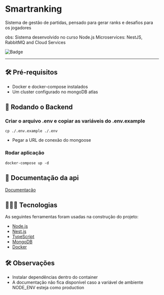 # Smartranking

Sistema de gestão de partidas, pensado para gerar ranks e desafios para os jogadores

obs: Sistema desenvolvido no curso Node.js Microservices: NestJS, RabbitMQ and Cloud Services

![Badge](https://img.shields.io/badge/delta-api-%237159c1?style=for-the-badge&logo=ghost)

<hr>

## 🛠️ Pré-requisitos
* Docker e docker-compose instalados
* Um cluster configurado no mongoDB atlas

## 🎲 Rodando o Backend

### Criar o arquivo .env e copiar as variáveis do .env.example
```=shell
cp ./.env.example ./.env
```
* Pegar a URL de conexão do mongoose

### Rodar aplicação
```=shell
docker-compose up -d 
```

## 📖 Documentação da api

[Documentação](http://localhost:3000/api)

## 👨🏼‍💻 Tecnologias

As seguintes ferramentas foram usadas na construção do projeto:

- [Node.js](https://nodejs.org/en/)
- [Nest.js](https://docs.nestjs.com/)
- [TypeScript](https://www.typescriptlang.org/)
- [MongoDB](https://www.mongodb.com/docs/manual/)
- [Docker](https://docs.docker.com/)

## 🛠️ Observações
* Instalar dependências dentro do container
* A documentação não fica disponível caso a variável de ambiente NODE_ENV esteja como production